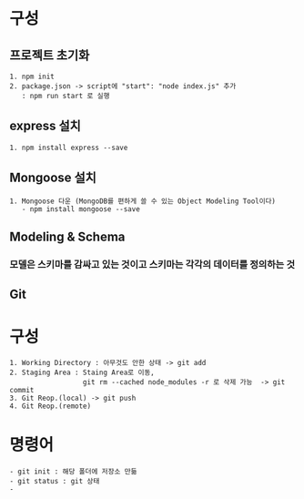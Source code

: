 # 구성 

## 프로젝트 초기화
    1. npm init
    2. package.json -> script에 "start": "node index.js" 추가 
       : npm run start 로 실행
## express 설치 
    1. npm install express --save
## Mongoose 설치 
    1. Mongoose 다운 (MongoDB를 편하게 쓸 수 있는 Object Modeling Tool이다)
       - npm install mongoose --save
## Modeling & Schema
### 모델은 스키마를 감싸고 있는 것이고 스키마는 각각의 데이터를 정의하는 것 

## Git 

# 구성 
    1. Working Directory : 아무것도 안한 상태 -> git add
    2. Staging Area : Staing Area로 이동,
                      git rm --cached node_modules -r 로 삭제 가능  -> git commit
    3. Git Reop.(local) -> git push 
    4. Git Reop.(remote)

# 명령어 
    - git init : 해당 폴더에 저장소 만듦 
    - git status : git 상태
    - 

